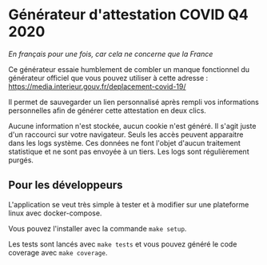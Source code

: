 # Générateur d'attestation COVID Q4 2020

_En français pour une fois, car cela ne concerne que la France_

Ce générateur essaie humblement de combler un manque fonctionnel du générateur officiel que vous pouvez utiliser
à cette adresse : https://media.interieur.gouv.fr/deplacement-covid-19/

Il permet de sauvegarder un lien personnalisé après rempli vos informations personnelles afin de générer cette
attestation en deux clics.

Aucune information n'est stockée, aucun cookie n'est généré. Il s'agit juste d'un raccourci sur votre navigateur.
Seuls les accès peuvent apparaitre dans les logs système. Ces données ne font l'objet d'aucun traitement statistique 
et ne sont pas envoyée à un tiers. Les logs sont régulièrement purgés.

## Pour les développeurs

L'application se veut très simple à tester et à modifier sur une plateforme linux avec docker-compose.

Vous pouvez l'installer avec la commande `make setup`.

Les tests sont lancés avec `make tests` et vous pouvez généré le code coverage avec `make coverage`.

